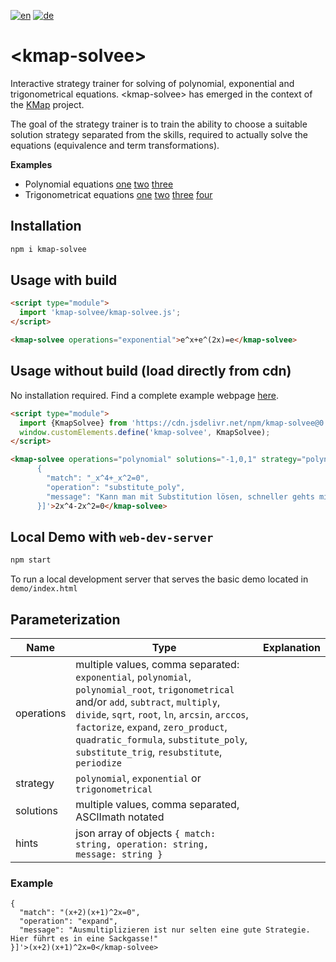 [![en](https://img.shields.io/badge/lang-en-red.svg)](./README.md) [![de](https://img.shields.io/badge/lang-de-green.svg)](./README.de.md)

# \<kmap-solvee>

Interactive strategy trainer for solving of polynomial, exponential and trigonometrical equations. \<kmap-solvee> has emerged in the context of the [KMap](https://kmap.eu) project.

The goal of the strategy trainer is to train the ability to choose a suitable solution strategy separated from the skills, required to actually solve the equations (equivalence and term transformations).

**Examples**
* Polynomial equations [one](https://kmap.eu/app/exercise/Mathematik/Ganzrationale%20Funktionen/Polynomgleichungen/Strategietrainer%201) [two](https://kmap.eu/app/exercise/Mathematik/Ganzrationale%20Funktionen/Polynomgleichungen/Strategietrainer%202) [three](https://kmap.eu/app/exercise/Mathematik/Ganzrationale%20Funktionen/Polynomgleichungen/Strategietrainer%203)
* Trigonometricat equations [one](https://kmap.eu/app/exercise/Mathematik/Trigonometrische%20Funktionen/Trigonometrische%20Gleichungen/Strategietrainer%201) [two](https://kmap.eu/app/exercise/Mathematik/Trigonometrische%20Funktionen/Trigonometrische%20Gleichungen/Strategietrainer%202) [three](https://kmap.eu/app/exercise/Mathematik/Trigonometrische%20Funktionen/Trigonometrische%20Gleichungen/Strategietrainer%203) [four](https://kmap.eu/app/exercise/Mathematik/Trigonometrische%20Funktionen/Trigonometrische%20Gleichungen/Strategietrainer%204)

## Installation

```bash
npm i kmap-solvee
```

## Usage with build

```html
<script type="module">
  import 'kmap-solvee/kmap-solvee.js';
</script>

<kmap-solvee operations="exponential">e^x+e^(2x)=e</kmap-solvee>
```

## Usage without build (load directly from cdn)

No installation required. Find a complete example webpage [here](https://github.com/holgerengels/kmap-solvee/blob/main/demo/cdn.html).

```html
<script type="module">
  import {KmapSolvee} from 'https://cdn.jsdelivr.net/npm/kmap-solvee@0.9.5/+esm'
  window.customElements.define('kmap-solvee', KmapSolvee);
</script>

<kmap-solvee operations="polynomial" solutions="-1,0,1" strategy="polynomial" hints='[
      {
        "match": "_x^4+_x^2=0",
        "operation": "substitute_poly",
        "message": "Kann man mit Substitution lösen, schneller gehts mit x² Ausklammern und dem Satz vom Nullprodukt"
      }]'>2x^4-2x^2=0</kmap-solvee>
```

## Local Demo with `web-dev-server`

```bash
npm start
```

To run a local development server that serves the basic demo located in `demo/index.html`

## Parameterization

| Name | Type                                                                                                                                                                                                                                                                                                                        | Explanation
| ---- |-----------------------------------------------------------------------------------------------------------------------------------------------------------------------------------------------------------------------------------------------------------------------------------------------------------------------------| ----------- |
| operations | multiple values, comma separated: `exponential`, `polynomial`, `polynomial_root`, `trigonometrical` and/or `add`, `subtract`, `multiply`, `divide`, `sqrt`, `root`, `ln`, `arcsin`, `arccos`, `factorize`, `expand`, `zero_product`, `quadratic_formula`, `substitute_poly`, `substitute_trig`, `resubstitute`, `periodize` 
| strategy   | `polynomial`, `exponential` or `trigonometrical`                                                                                                                                                                                                                                                                            |
| solutions  | multiple values, comma separated, ASCIImath notated                                                                                                                                                                                                                                                                         |
| hints      | json array of objects `{ match: string, operation: string, message: string }`                                                                                                                                                                                                                                               |

### Example
```<kmap-solvee operations="polynomial, square" strategy="polynomial" solutions="-2,-1,0" hints='[
{
  "match": "(x+2)(x+1)^2x=0",
  "operation": "expand",
  "message": "Ausmultiplizieren ist nur selten eine gute Strategie. Hier führt es in eine Sackgasse!"
}]'>(x+2)(x+1)^2x=0</kmap-solvee>
```
